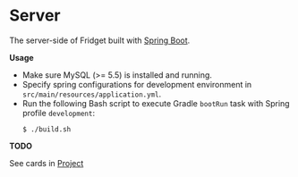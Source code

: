 # Server

The server-side of Fridget built with [Spring Boot](https://spring.io/projects/spring-boot).

**Usage**

* Make sure MySQL (>= 5.5) is installed and running.
* Specify spring configurations for development environment in `src/main/resources/application.yml`.
* Run the following Bash script to execute Gradle `bootRun` task with Spring profile `development`:
  ```console
  $ ./build.sh
  ```

**TODO**

See cards in [Project](https://github.com/YuKitAs/fridget-android/projects/3)
